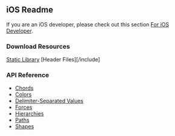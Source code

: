 ## iOS Readme
If you are an iOS developer, please check out this section [For iOS Developer]().

### Download Resources
[Static Library](/lib)
[Header Files][/include]

### API Reference
- [Chords](API/Chords.md)
- [Colors](API/Colors.md)
- [Delimiter-Separated Values](API/dsv.md)
- [Forces](API/Forces.md)
- [Hierarchies](API/Hierarchies.md)
- [Paths](API/Paths.md)
- [Shapes](API/Shape.md)